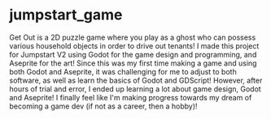 # jumpstart_game

Get Out is a 2D puzzle game where you play as a ghost who can possess various household objects in order to drive out tenants!
I made this project for Jumpstart V2 using Godot for the game design and programming, and Aseprite for the art! Since this was
my first time making a game and using both Godot and Aseprite, it was challenging for me to adjust to both software, as well as
learn the basics of Godot and GDScript! However, after hours of trial and error, I ended up learning a lot about game design, Godot and Aseprite!
I finally feel like I'm making progress towards my dream of becoming a game dev (if not as a career, then a hobby)!
